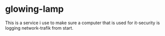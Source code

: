 # glowing-lamp
This is a service i use to make sure a computer that is used for it-security is logging network-trafik from start.
